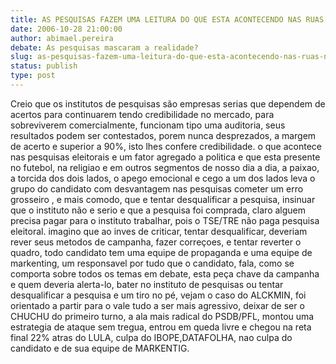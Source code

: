 ```yaml
---
title: AS PESQUISAS FAZEM UMA LEITURA DO QUE ESTA ACONTECENDO NAS RUAS NO MOMENTO
date: 2006-10-28 21:00:00
author: abimael.pereira
debate: As pesquisas mascaram a realidade?
slug: as-pesquisas-fazem-uma-leitura-do-que-esta-acontecendo-nas-ruas-no-momento
status: publish 
type: post
---
```


Creio que os institutos de pesquisas são empresas serias que dependem de acertos para continuarem tendo credibilidade no mercado, para sobreviverem comercialmente, funcionam tipo uma auditoria, seus resultados podem ser contestados, porem nunca desprezados, a margem de acerto e superior a 90%, isto lhes confere credibilidade. o que acontece nas pesquisas eleitorais e um fator agregado a politica e que esta presente no futebol, na religiao e em outros segmentos de nosso dia a dia, a paixao, a torcida dos dois lados, o apego emocional e cego a um dos lados leva o grupo do candidato com desvantagem nas pesquisas cometer um erro grosseiro , e mais comodo, que e tentar desqualificar a pesquisa, insinuar que o instituto não e serio e que a pesquisa foi comprada, claro alguem precisa pagar para o instituto trabalhar, pois o TSE/TRE não paga pesquisa eleitoral. imagino que ao inves de criticar, tentar desqualificar, deveriam rever seus metodos de campanha, fazer correçoes, e tentar reverter o quadro, todo candidato tem uma equipe de propaganda e uma equipe de markenting, um responsavel por tudo que o candidato, fala, como se comporta sobre todos os temas em debate, esta peça chave da campanha e quem deveria alerta-lo, bater no instituto de pesquisas ou tentar desqualificar a pesquisa e um tiro no pé, vejam o caso do ALCKMIN, foi orientado a partir para o vale tudo a ser mais agressivo, deixar de ser o CHUCHU do primeiro turno, a ala mais radical do PSDB/PFL, montou uma estrategia de ataque sem tregua, entrou em queda livre e chegou na reta final 22% atras do LULA, culpa do IBOPE,DATAFOLHA, nao culpa do candidato e de sua equipe de MARKENTIG.

